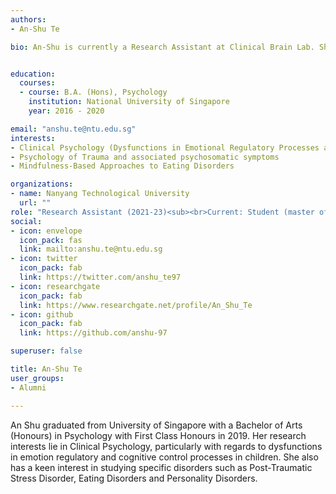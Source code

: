 ```yaml
---
authors:
- An-Shu Te

bio: An-Shu is currently a Research Assistant at Clinical Brain Lab. She is working on the neuroscience of deception.


education:
  courses:
  - course: B.A. (Hons), Psychology
    institution: National University of Singapore
    year: 2016 - 2020

email: "anshu.te@ntu.edu.sg"
interests:
- Clinical Psychology (Dysfunctions in Emotional Regulatory Processes and Self-Control)
- Psychology of Trauma and associated psychosomatic symptoms
- Mindfulness-Based Approaches to Eating Disorders

organizations:
- name: Nanyang Technological University
  url: ""
role: "Research Assistant (2021-23)<sub><br>Current: Student (master of clinical psychology)</sub>"
social:
- icon: envelope
  icon_pack: fas
  link: mailto:anshu.te@ntu.edu.sg
- icon: twitter
  icon_pack: fab
  link: https://twitter.com/anshu_te97
- icon: researchgate
  icon_pack: fab
  link: https://www.researchgate.net/profile/An_Shu_Te
- icon: github
  icon_pack: fab
  link: https://github.com/anshu-97

superuser: false

title: An-Shu Te
user_groups:
- Alumni

---
```


An Shu graduated from University of Singapore with a Bachelor of Arts (Honours) in Psychology with First Class Honours in 2019. Her research interests lie in Clinical Psychology, particularly with regards to dysfunctions in emotion regulatory and cognitive control processes in children.
She also has a keen interest in studying specific disorders such as Post-Traumatic Stress Disorder, Eating Disorders and Personality Disorders.
